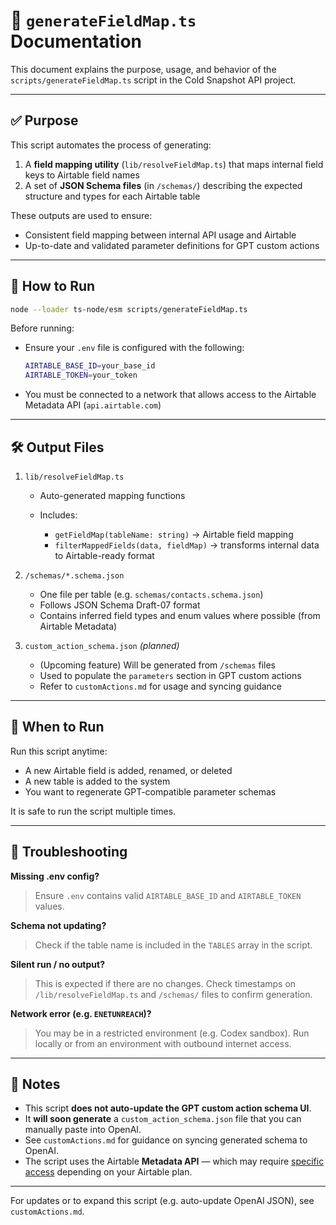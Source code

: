 # 🧭 `generateFieldMap.ts` Documentation

This document explains the purpose, usage, and behavior of the `scripts/generateFieldMap.ts` script in the Cold Snapshot API project.

---

## ✅ Purpose

This script automates the process of generating:

1. A **field mapping utility** (`lib/resolveFieldMap.ts`) that maps internal field keys to Airtable field names
2. A set of **JSON Schema files** (in `/schemas/`) describing the expected structure and types for each Airtable table

These outputs are used to ensure:

* Consistent field mapping between internal API usage and Airtable
* Up-to-date and validated parameter definitions for GPT custom actions

---

## 🚀 How to Run

```bash
node --loader ts-node/esm scripts/generateFieldMap.ts
```

Before running:

* Ensure your `.env` file is configured with the following:

  ```bash
  AIRTABLE_BASE_ID=your_base_id
  AIRTABLE_TOKEN=your_token
  ```
* You must be connected to a network that allows access to the Airtable Metadata API (`api.airtable.com`)

---

## 🛠️ Output Files

1. `lib/resolveFieldMap.ts`

   * Auto-generated mapping functions
   * Includes:

     * `getFieldMap(tableName: string)` → Airtable field mapping
     * `filterMappedFields(data, fieldMap)` → transforms internal data to Airtable-ready format

2. `/schemas/*.schema.json`

   * One file per table (e.g. `schemas/contacts.schema.json`)
   * Follows JSON Schema Draft-07 format
   * Contains inferred field types and enum values where possible (from Airtable Metadata)

3. `custom_action_schema.json` *(planned)*

   * (Upcoming feature) Will be generated from `/schemas` files
   * Used to populate the `parameters` section in GPT custom actions
   * Refer to `customActions.md` for usage and syncing guidance

---

## 📍 When to Run

Run this script anytime:

* A new Airtable field is added, renamed, or deleted
* A new table is added to the system
* You want to regenerate GPT-compatible parameter schemas

It is safe to run the script multiple times.

---

## 🧪 Troubleshooting

**Missing .env config?**

> Ensure `.env` contains valid `AIRTABLE_BASE_ID` and `AIRTABLE_TOKEN` values.

**Schema not updating?**

> Check if the table name is included in the `TABLES` array in the script.

**Silent run / no output?**

> This is expected if there are no changes. Check timestamps on `/lib/resolveFieldMap.ts` and `/schemas/` files to confirm generation.

**Network error (e.g. `ENETUNREACH`)?**

> You may be in a restricted environment (e.g. Codex sandbox). Run locally or from an environment with outbound internet access.

---

## 📌 Notes

* This script **does not auto-update the GPT custom action schema UI**.
* It **will soon generate** a `custom_action_schema.json` file that you can manually paste into OpenAI.
* See `customActions.md` for guidance on syncing generated schema to OpenAI.
* The script uses the Airtable **Metadata API** — which may require [specific access](https://airtable.com/developers/web/api/meta-api-introduction) depending on your Airtable plan.

---

For updates or to expand this script (e.g. auto-update OpenAI JSON), see `customActions.md`.
